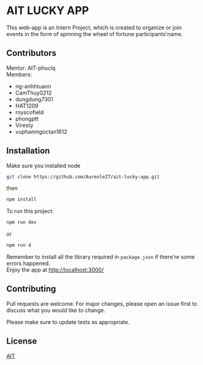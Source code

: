 # AIT LUCKY APP

This web-app is an Intern Project, which is created to organize or join events in the form of spinning the wheel of fortune participants'name.

## Contributors
Mentor: AIT-phuclq \
Members: 
- ng-anhhtuann
- CamThuy0212
- dungdung7301
- HAT1209
- royscofield
- phongptt
- Viresty
- vuphamngoctan1612

## Installation
Make sure you installed node
```bash
git clone https://github.com/AureoleIT/ait-lucky-app.git
```
then
```bash
npm install
```
To run this project: 
```bash
npm run dev
```
or 
```bash
npm run d
```
Remember to install all the library required in `package.json` if there're some errors happened. \
Enjoy the app at [http://localhost:3000/](http://localhost:3000/)

## Contributing

Pull requests are welcome. For major changes, please open an issue first
to discuss what you would like to change.

Please make sure to update tests as appropriate.

## License

[AIT](https://www.mitani.co.jp/VN/aureole/ait)
